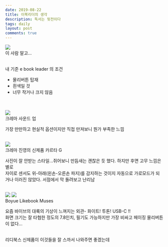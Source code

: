 ```yaml
---
date: 2019-08-22
title: 이북리더의 생각
description: 독서는 뒷전이다
tags: daily
layout: post
comments: true
---
```


<img src="https://n2wb.files.wordpress.com/2019/08/img_2835.jpg" class="size-full wp-image-208">
<br>
이 사람 말고...
<br> <br>

내 기준 e book leader 의 조건
<ul>
 	<li>물리버튼 탑재</li>
 	<li>흰색일 것</li>
 	<li>너무 작거나 크지 않음</li>
</ul>
<br> <br>

<img src="https://n2wb.files.wordpress.com/2019/08/img_2830.jpg" class="size-full wp-image-209">
<br>
크레마 사운드 업
    
가장 만만하고 현실적 옵션이지만 직접 만져보니 뭔가 부족한 느낌
<br> <br>

<img src="https://n2wb.files.wordpress.com/2019/08/img_2831.jpg" class="size-full wp-image-210">
<br>
크레마 진영의 신제품 카르타 G  

사진이 잘 안받는 스타일...쥐어보니 만듬새는 괜찮은 듯 했다. 하지만 후면 고무 느낌은 별로  
자이로 센서도 위-아래(왼손-오른손 파지)를 감지하는 것이지 자동으로 가로모드가 되거나 이러진 않았다. 서점에서 막 돌려보고 난리남
<br> <br>

<img src="https://n2wb.files.wordpress.com/2019/08/img_2833.jpg" class="size-full wp-image-211">
<img src="https://n2wb.files.wordpress.com/2019/08/img_2834.jpg" class="size-full wp-image-212">
<br>
Boyue Likebook Muses  

요즘 바이브의 대륙의 기상이 느껴지는 외관- 화이트! 투톤! USB-C !!  
화면 크기는 잘 타협한 정도의 7.8인치, 필기도 가능하지만 가장 비싸고 페이징 물리버튼이 없다...
<br> <br>

리디북스 신제품이 이것들을 잘 스까서 나와주면 좋겠는데
